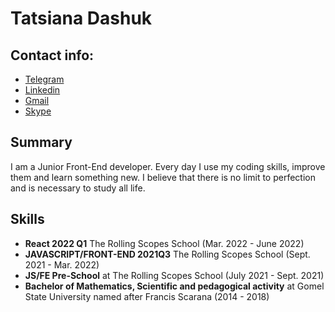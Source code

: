 # Tatsiana Dashuk

## Contact info:

- [Telegram](https://t.me/taleatg)
- [Linkedin](https://www.linkedin.com/in/tatsiana-dashuk/)
- [Gmail](mailto:tatsiana.dashuk@gmail.com)
- [Skype](https://join.skype.com/invite/i0hbVHKUdf4J)

## Summary

I am a Junior Front-End developer. Every day I use my coding skills, improve them and learn something new. I believe
that there is no limit to perfection and is necessary to study all life.

## Skills
- **React 2022 Q1** The Rolling Scopes School (Mar. 2022 - June 2022)
- **JAVASCRIPT/FRONT-END 2021Q3** The Rolling Scopes School (Sept. 2021 - Mar. 2022)
- **JS/FE Pre-School** at The Rolling Scopes School (July 2021 - Sept. 2021)
- **Bachelor of Mathematics, Scientific and pedagogical activity** at Gomel State University named after Francis Scarana (2014 - 2018)

